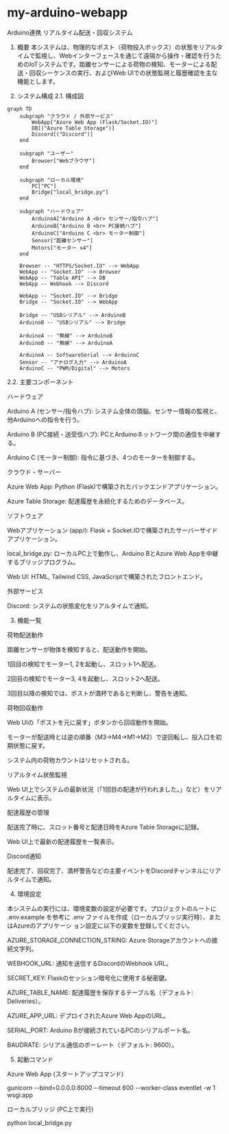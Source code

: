 # my-arduino-webapp
Arduino連携 リアルタイム配送・回収システム


1. 概要
本システムは、物理的なポスト（荷物投入ボックス）の状態をリアルタイムで監視し、Webインターフェースを通じて遠隔から操作・確認を行うためのIoTシステムです。距離センサーによる荷物の検知、モーターによる配送・回収シーケンスの実行、およびWeb UIでの状態監視と履歴確認を主な機能とします。


2. システム構成
2.1. 構成図

```mermaid
graph TD
    subgraph "クラウド / 外部サービス"
        WebApp["Azure Web App (Flask/Socket.IO)"]
        DB[("Azure Table Storage")]
        Discord[("Discord")]
    end

    subgraph "ユーザー"
        Browser["Webブラウザ"]
    end

    subgraph "ローカル環境"
        PC["PC"]
        Bridge["local_bridge.py"]
    end

    subgraph "ハードウェア"
        ArduinoA["Arduino A <br> センサー/指令ハブ"]
        ArduinoB["Arduino B <br> PC接続ハブ"]
        ArduinoC["Arduino C <br> モーター制御"]
        Sensor["距離センサー"]
        Motors["モーター x4"]
    end

    Browser -- "HTTPS/Socket.IO" --> WebApp
    WebApp -- "Socket.IO" --> Browser
    WebApp -- "Table API" --> DB
    WebApp -- Webhook --> Discord

    WebApp -- "Socket.IO" --> Bridge
    Bridge -- "Socket.IO" --> WebApp

    Bridge -- "USBシリアル" --> ArduinoB
    ArduinoB -- "USBシリアル" --> Bridge

    ArduinoA -- "無線" --> ArduinoB
    ArduinoB -- "無線" --> ArduinoA

    ArduinoA -- SoftwareSerial --> ArduinoC
    Sensor -- "アナログ入力" --> ArduinoA
    ArduinoC -- "PWM/Digital" --> Motors
```

2.2. 主要コンポーネント


ハードウェア

Arduino A (センサー/指令ハブ): システム全体の頭脳。センサー情報の監視と、他Arduinoへの指令を行う。

Arduino B (PC接続・送受信ハブ): PCとArduinoネットワーク間の通信を中継する。

Arduino C (モーター制御): 指令に基づき、4つのモーターを制御する。


クラウド・サーバー

Azure Web App: Python (Flask)で構築されたバックエンドアプリケーション。

Azure Table Storage: 配達履歴を永続化するためのデータベース。


ソフトウェア

Webアプリケーション (app/): Flask + Socket.IOで構築されたサーバーサイドアプリケーション。

local_bridge.py: ローカルPC上で動作し、Arduino BとAzure Web Appを中継するブリッジプログラム。

Web UI: HTML, Tailwind CSS, JavaScriptで構築されたフロントエンド。


外部サービス

Discord: システムの状態変化をリアルタイムで通知。


3. 機能一覧

荷物配送動作

距離センサーが物体を検知すると、配送動作を開始。

1回目の検知でモーター1, 2を起動し、スロット1へ配送。

2回目の検知でモーター3, 4を起動し、スロット2へ配送。

3回目以降の検知では、ポストが満杯であると判断し、警告を通知。

荷物回収動作

Web UIの「ポストを元に戻す」ボタンから回収動作を開始。

モーターが配送時とは逆の順番（M3→M4→M1→M2）で逆回転し、投入口を初期状態に戻す。

システム内の荷物カウントはリセットされる。

リアルタイム状態監視

Web UI上でシステムの最新状況（「1回目の配達が行われました。」など）をリアルタイムに表示。

配達履歴の管理

配送完了時に、スロット番号と配達日時をAzure Table Storageに記録。

Web UI上で最新の配達履歴を一覧表示。

Discord通知

配達完了、回収完了、満杯警告などの主要イベントをDiscordチャンネルにリアルタイムで通知。


4. 環境設定

本システムの実行には、環境変数の設定が必要です。プロジェクトのルートに .env.example を参考に .env ファイルを作成（ローカルブリッジ実行時）、またはAzureのアプリケーシ
ョン設定に以下の変数を登録してください。

AZURE_STORAGE_CONNECTION_STRING: Azure Storageアカウントへの接続文字列。

WEBHOOK_URL: 通知を送信するDiscordのWebhook URL。

SECRET_KEY: Flaskのセッション暗号化に使用する秘密鍵。

AZURE_TABLE_NAME: 配達履歴を保存するテーブル名（デフォルト: Deliveries）。

AZURE_APP_URL: デプロイされたAzure Web AppのURL。

SERIAL_PORT: Arduino Bが接続されているPCのシリアルポート名。

BAUDRATE: シリアル通信のボーレート（デフォルト: 9600）。


5. 起動コマンド

Azure Web App (スタートアップコマンド)

gunicorn --bind=0.0.0.0:8000 --timeout 600 --worker-class eventlet -w 1 wsgi:app

ローカルブリッジ (PC上で実行)

python local_bridge.py
